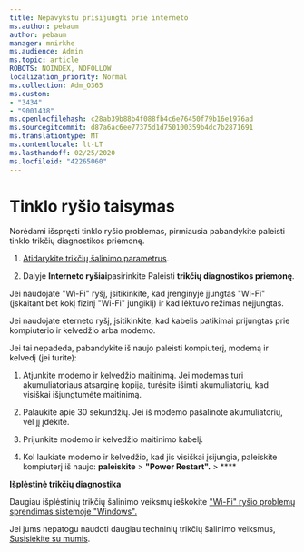```yaml
---
title: Nepavykstu prisijungti prie interneto
ms.author: pebaum
author: pebaum
manager: mnirkhe
ms.audience: Admin
ms.topic: article
ROBOTS: NOINDEX, NOFOLLOW
localization_priority: Normal
ms.collection: Adm_O365
ms.custom:
- "3434"
- "9001438"
ms.openlocfilehash: c28ab39b88b4f088fb4c6e76450f79b16e1976ad
ms.sourcegitcommit: d87a6ac6ee77375d1d750100359b4dc7b2871691
ms.translationtype: MT
ms.contentlocale: lt-LT
ms.lasthandoff: 02/25/2020
ms.locfileid: "42265060"
---
```

# <a name="fix-network-connection"></a>Tinklo ryšio taisymas

Norėdami išspręsti tinklo ryšio problemas, pirmiausia pabandykite paleisti tinklo trikčių diagnostikos priemonę. 

1. [Atidarykite trikčių šalinimo parametrus](ms-settings:troubleshoot).

2. Dalyje **Interneto ryšiai**pasirinkite Paleisti **trikčių diagnostikos priemonę**.

Jei naudojate "Wi-Fi" ryšį, įsitikinkite, kad įrenginyje įjungtas "Wi-Fi" (įskaitant bet kokį fizinį "Wi-Fi" jungiklį) ir kad lėktuvo režimas neįjungtas.

Jei naudojate eterneto ryšį, įsitikinkite, kad kabelis patikimai prijungtas prie kompiuterio ir kelvedžio arba modemo.

Jei tai nepadeda, pabandykite iš naujo paleisti kompiuterį, modemą ir kelvedį (jei turite):

1. Atjunkite modemo ir kelvedžio maitinimą. Jei modemas turi akumuliatoriaus atsarginę kopiją, turėsite išimti akumuliatorių, kad visiškai išjungtumėte maitinimą.

2. Palaukite apie 30 sekundžių. Jei iš modemo pašalinote akumuliatorių, vėl jį įdėkite.

3. Prijunkite modemo ir kelvedžio maitinimo kabelį.

4. Kol laukiate modemo ir kelvedžio, kad jis visiškai įsijungia, paleiskite kompiuterį iš naujo: **paleiskite** > **"Power Restart".** > ****

**Išplėstinė trikčių diagnostika**

Daugiau išplėstinių trikčių šalinimo veiksmų ieškokite ["Wi-Fi" ryšio problemų sprendimas sistemoje "Windows".](https://support.microsoft.com/help/10741?ocid=SMC10741%2F) 

Jei jums nepatogu naudoti daugiau techninių trikčių šalinimo veiksmus, [Susisiekite su mumis](https://support.microsoft.com/contactus).
